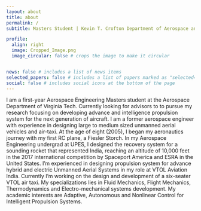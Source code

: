 ```yaml
---
layout: about
title: about
permalink: /
subtitle: Masters Student | Kevin T. Crofton Department of Aerospace and Ocean Engineering, Virginia Tech

profile:
  align: right
  image: Cropped_Image.png
  image_circular: false # crops the image to make it circular


news: false # includes a list of news items
selected_papers: false # includes a list of papers marked as "selected={true}"
social: false # includes social icons at the bottom of the page
---
```


I am a first-year Aerospace Engineering Masters student at the Aerospace Department of Virginia Tech. Currently looking for advisors to to pursue my research focusing on developing advance and intelligence propulsion system for the next generation of aircraft. I am a former aerospace engineer with experience in designing large to medium sized unmanned aerial vehicles and air-taxi.
At the age of eight (2005), I began my aeronautics journey with my first RC plane, a Fiesler Storch. In my Aerospace Engineering undergrad at UPES, I designed the recovery system for a sounding rocket that represented India, reaching an altitude of 10,000 feet in the 2017 international competition by Spaceport America and ESRA in the United States. I’m experienced in designing propulsion system for advance hybrid and electric Unmanned Aerial Systems in my role at VTOL Aviation India. Currently I’m working on the
design and development of a six-seater VTOL air taxi. My specializations lies in Fluid Mechanics, Flight Mechanics, Thermodynamics and Electro-mechanical systems development.
My academic interests are Adaptive, Autonomous and Nonlinear Control for Intelligent Propulsion Systems.
